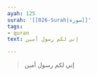 ```yaml
---
ayah: 125
surah: '[[026-Surah|سورة]]'
tags:
- quran
text: إني لكم رسول أمين

---
```

> إني لكم رسول أمين
